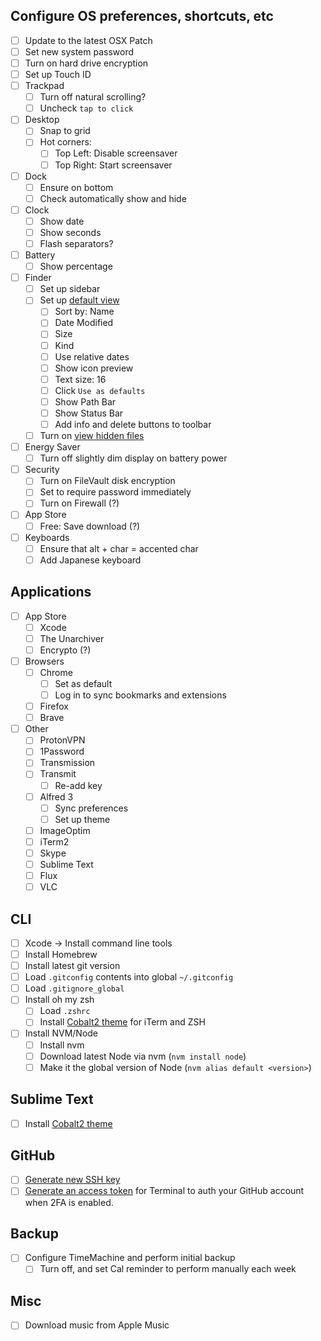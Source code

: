 ## Configure OS preferences, shortcuts, etc
- [ ] Update to the latest OSX Patch
- [ ] Set new system password
- [ ] Turn on hard drive encryption
- [ ] Set up Touch ID
- [ ] Trackpad
  - [ ] Turn off natural scrolling?
  - [ ] Uncheck `tap to click`
- [ ] Desktop
  - [ ] Snap to grid
  - [ ] Hot corners:
    - [ ] Top Left: Disable screensaver
    - [ ] Top Right: Start screensaver
- [ ] Dock
  - [ ] Ensure on bottom
  - [ ] Check automatically show and hide
- [ ] Clock
  - [ ] Show date
  - [ ] Show seconds
  - [ ] Flash separators?
- [ ] Battery
  - [ ] Show percentage
- [ ] Finder
  - [ ] Set up sidebar
  - [ ] Set up [default view](https://howchoo.com/g/mzuxyjqyzmy/how-to-set-the-view-options-for-all-finder-windows-in-os-x)
    - [ ] Sort by: Name
    - [ ] Date Modified
    - [ ] Size
    - [ ] Kind
    - [ ] Use relative dates
    - [ ] Show icon preview
    - [ ] Text size: 16
    - [ ] Click `Use as defaults`
    - [ ] Show Path Bar
    - [ ] Show Status Bar
    - [ ] Add info and delete buttons to toolbar
  - [ ] Turn on [view hidden files](https://gist.github.com/jglovier/f87661ad2d10fa747ad6fcbbf7224305)
- [ ] Energy Saver
  - [ ] Turn off slightly dim display on battery power
- [ ] Security
  - [ ] Turn on FileVault disk encryption
  - [ ] Set to require password immediately
  - [ ] Turn on Firewall (?)
- [ ] App Store
  - [ ] Free: Save download (?)
- [ ] Keyboards
  - [ ] Ensure that alt + char = accented char
  - [ ] Add Japanese keyboard
  
## Applications
- [ ] App Store
  - [ ] Xcode
  - [ ] The Unarchiver
  - [ ] Encrypto (?)
- [ ] Browsers
  - [ ] Chrome
    - [ ] Set as default
    - [ ] Log in to sync bookmarks and extensions
  - [ ] Firefox
  - [ ] Brave
- [ ] Other
  - [ ] ProtonVPN
  - [ ] 1Password
  - [ ] Transmission
  - [ ] Transmit
    - [ ] Re-add key
  - [ ] Alfred 3
    - [ ] Sync preferences
    - [ ] Set up theme
  - [ ] ImageOptim
  - [ ] iTerm2
  - [ ] Skype
  - [ ] Sublime Text
  - [ ] Flux
  - [ ] VLC
  
## CLI
- [ ] Xcode -> Install command line tools
- [ ] Install Homebrew
- [ ] Install latest git version
- [ ] Load `.gitconfig` contents into global `~/.gitconfig`
- [ ] Load `.gitignore_global`
- [ ] Install oh my zsh
  - [ ] Load `.zshrc`
  - [ ] Install [Cobalt2 theme](https://github.com/wesbos/Cobalt2-iterm) for iTerm and ZSH
- [ ] Install NVM/Node
  - [ ] Install nvm
  - [ ] Download latest Node via nvm (`nvm install node`)
  - [ ] Make it the global version of Node (`nvm alias default <version>`)

## Sublime Text
- [ ] Install [Cobalt2 theme](https://packagecontrol.io/packages/Theme%20-%20Cobalt2)

## GitHub
- [ ] [Generate new SSH key](https://help.github.com/articles/generating-an-ssh-key/)
- [ ] [Generate an access token](https://help.github.com/articles/creating-an-access-token-for-command-line-use/) for Terminal to auth your GitHub account when 2FA is enabled.

## Backup
- [ ] Configure TimeMachine and perform initial backup
  - [ ] Turn off, and set Cal reminder to perform manually each week

## Misc
- [ ] Download music from Apple Music
